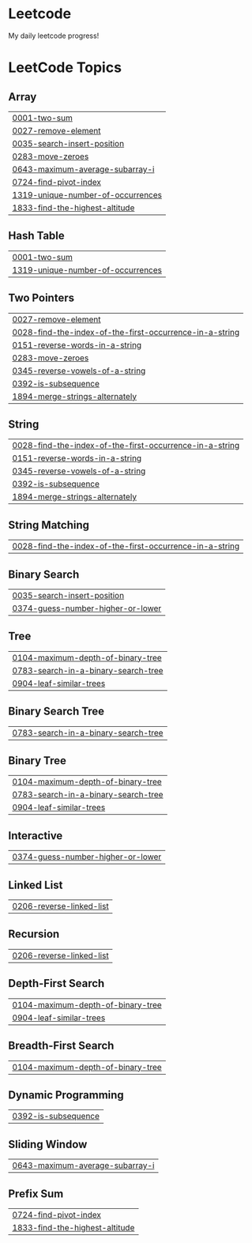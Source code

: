 # Leetcode
My daily leetcode progress!

<!---LeetCode Topics Start-->
# LeetCode Topics
## Array
|  |
| ------- |
| [0001-two-sum](https://github.com/ianzuber221/leetcode/tree/master/0001-two-sum) |
| [0027-remove-element](https://github.com/ianzuber221/leetcode/tree/master/0027-remove-element) |
| [0035-search-insert-position](https://github.com/ianzuber221/leetcode/tree/master/0035-search-insert-position) |
| [0283-move-zeroes](https://github.com/ianzuber221/leetcode/tree/master/0283-move-zeroes) |
| [0643-maximum-average-subarray-i](https://github.com/ianzuber221/leetcode/tree/master/0643-maximum-average-subarray-i) |
| [0724-find-pivot-index](https://github.com/ianzuber221/leetcode/tree/master/0724-find-pivot-index) |
| [1319-unique-number-of-occurrences](https://github.com/ianzuber221/leetcode/tree/master/1319-unique-number-of-occurrences) |
| [1833-find-the-highest-altitude](https://github.com/ianzuber221/leetcode/tree/master/1833-find-the-highest-altitude) |
## Hash Table
|  |
| ------- |
| [0001-two-sum](https://github.com/ianzuber221/leetcode/tree/master/0001-two-sum) |
| [1319-unique-number-of-occurrences](https://github.com/ianzuber221/leetcode/tree/master/1319-unique-number-of-occurrences) |
## Two Pointers
|  |
| ------- |
| [0027-remove-element](https://github.com/ianzuber221/leetcode/tree/master/0027-remove-element) |
| [0028-find-the-index-of-the-first-occurrence-in-a-string](https://github.com/ianzuber221/leetcode/tree/master/0028-find-the-index-of-the-first-occurrence-in-a-string) |
| [0151-reverse-words-in-a-string](https://github.com/ianzuber221/leetcode/tree/master/0151-reverse-words-in-a-string) |
| [0283-move-zeroes](https://github.com/ianzuber221/leetcode/tree/master/0283-move-zeroes) |
| [0345-reverse-vowels-of-a-string](https://github.com/ianzuber221/leetcode/tree/master/0345-reverse-vowels-of-a-string) |
| [0392-is-subsequence](https://github.com/ianzuber221/leetcode/tree/master/0392-is-subsequence) |
| [1894-merge-strings-alternately](https://github.com/ianzuber221/leetcode/tree/master/1894-merge-strings-alternately) |
## String
|  |
| ------- |
| [0028-find-the-index-of-the-first-occurrence-in-a-string](https://github.com/ianzuber221/leetcode/tree/master/0028-find-the-index-of-the-first-occurrence-in-a-string) |
| [0151-reverse-words-in-a-string](https://github.com/ianzuber221/leetcode/tree/master/0151-reverse-words-in-a-string) |
| [0345-reverse-vowels-of-a-string](https://github.com/ianzuber221/leetcode/tree/master/0345-reverse-vowels-of-a-string) |
| [0392-is-subsequence](https://github.com/ianzuber221/leetcode/tree/master/0392-is-subsequence) |
| [1894-merge-strings-alternately](https://github.com/ianzuber221/leetcode/tree/master/1894-merge-strings-alternately) |
## String Matching
|  |
| ------- |
| [0028-find-the-index-of-the-first-occurrence-in-a-string](https://github.com/ianzuber221/leetcode/tree/master/0028-find-the-index-of-the-first-occurrence-in-a-string) |
## Binary Search
|  |
| ------- |
| [0035-search-insert-position](https://github.com/ianzuber221/leetcode/tree/master/0035-search-insert-position) |
| [0374-guess-number-higher-or-lower](https://github.com/ianzuber221/leetcode/tree/master/0374-guess-number-higher-or-lower) |
## Tree
|  |
| ------- |
| [0104-maximum-depth-of-binary-tree](https://github.com/ianzuber221/leetcode/tree/master/0104-maximum-depth-of-binary-tree) |
| [0783-search-in-a-binary-search-tree](https://github.com/ianzuber221/leetcode/tree/master/0783-search-in-a-binary-search-tree) |
| [0904-leaf-similar-trees](https://github.com/ianzuber221/leetcode/tree/master/0904-leaf-similar-trees) |
## Binary Search Tree
|  |
| ------- |
| [0783-search-in-a-binary-search-tree](https://github.com/ianzuber221/leetcode/tree/master/0783-search-in-a-binary-search-tree) |
## Binary Tree
|  |
| ------- |
| [0104-maximum-depth-of-binary-tree](https://github.com/ianzuber221/leetcode/tree/master/0104-maximum-depth-of-binary-tree) |
| [0783-search-in-a-binary-search-tree](https://github.com/ianzuber221/leetcode/tree/master/0783-search-in-a-binary-search-tree) |
| [0904-leaf-similar-trees](https://github.com/ianzuber221/leetcode/tree/master/0904-leaf-similar-trees) |
## Interactive
|  |
| ------- |
| [0374-guess-number-higher-or-lower](https://github.com/ianzuber221/leetcode/tree/master/0374-guess-number-higher-or-lower) |
## Linked List
|  |
| ------- |
| [0206-reverse-linked-list](https://github.com/ianzuber221/leetcode/tree/master/0206-reverse-linked-list) |
## Recursion
|  |
| ------- |
| [0206-reverse-linked-list](https://github.com/ianzuber221/leetcode/tree/master/0206-reverse-linked-list) |
## Depth-First Search
|  |
| ------- |
| [0104-maximum-depth-of-binary-tree](https://github.com/ianzuber221/leetcode/tree/master/0104-maximum-depth-of-binary-tree) |
| [0904-leaf-similar-trees](https://github.com/ianzuber221/leetcode/tree/master/0904-leaf-similar-trees) |
## Breadth-First Search
|  |
| ------- |
| [0104-maximum-depth-of-binary-tree](https://github.com/ianzuber221/leetcode/tree/master/0104-maximum-depth-of-binary-tree) |
## Dynamic Programming
|  |
| ------- |
| [0392-is-subsequence](https://github.com/ianzuber221/leetcode/tree/master/0392-is-subsequence) |
## Sliding Window
|  |
| ------- |
| [0643-maximum-average-subarray-i](https://github.com/ianzuber221/leetcode/tree/master/0643-maximum-average-subarray-i) |
## Prefix Sum
|  |
| ------- |
| [0724-find-pivot-index](https://github.com/ianzuber221/leetcode/tree/master/0724-find-pivot-index) |
| [1833-find-the-highest-altitude](https://github.com/ianzuber221/leetcode/tree/master/1833-find-the-highest-altitude) |
<!---LeetCode Topics End-->